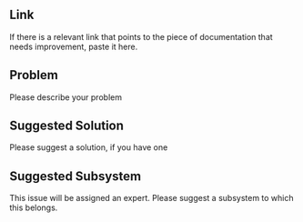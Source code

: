 ## Link 

  If there is a relevant link that points to the piece of documentation that needs improvement, paste it here.

## Problem 

  Please describe your problem

## Suggested Solution

  Please suggest a solution, if you have one

## Suggested Subsystem

  This issue will be assigned an expert. Please suggest a subsystem to which this belongs.
